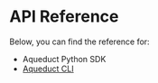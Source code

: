 # API Reference

Below, you can find the reference for:

* Aqueduct Python SDK
* [Aqueduct CLI](aqueduct-cli.md)
